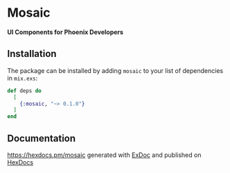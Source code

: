 # Mosaic

**UI Components for Phoenix Developers**

## Installation

The package can be installed
by adding `mosaic` to your list of dependencies in `mix.exs`:

```elixir
def deps do
  [
    {:mosaic, "~> 0.1.0"}
  ]
end
```

## Documentation 

<https://hexdocs.pm/mosaic> generated with [ExDoc](https://github.com/elixir-lang/ex_doc)
and published on [HexDocs](https://hexdocs.pm)

